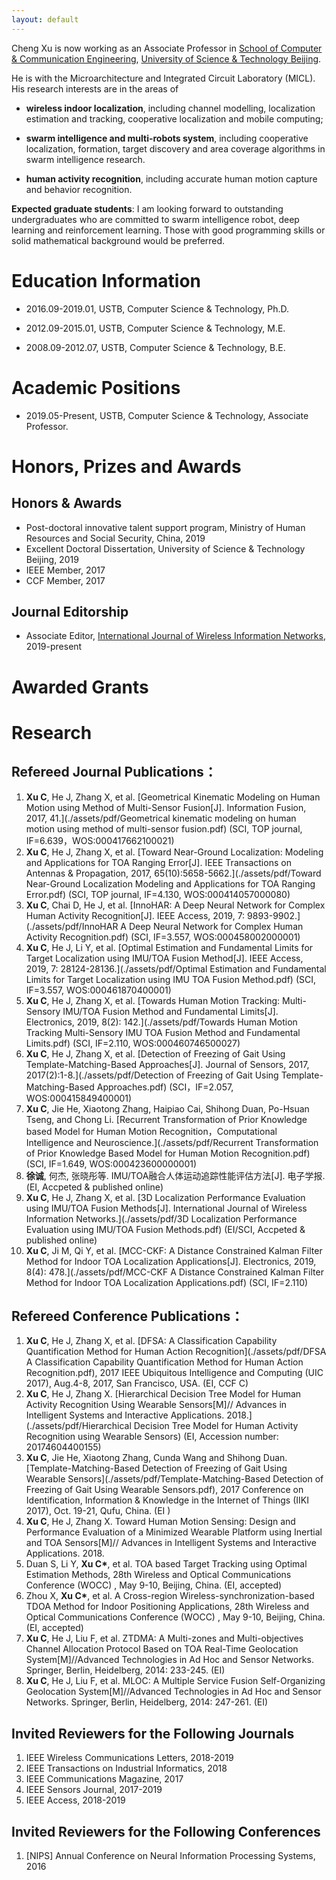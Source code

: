 ```yaml
---
layout: default
---
```


Cheng Xu is now working as an Associate Professor in [School of Computer & Communication Engineering](http://scce.ustb.edu.cn/), [University of Science & Technology Beijing](https://www.ustb.edu.cn).

He is with the Microarchitecture and Integrated Circuit Laboratory (MICL). His research interests are in the areas of 

* **wireless indoor localization**, including channel modelling, localization estimation and tracking, cooperative localization and mobile computing; 

* **swarm intelligence and multi-robots system**, including cooperative localization, formation, target discovery and area coverage algorithms in swarm intelligence research.

* **human activity recognition**, including accurate human motion capture and behavior recognition.

**Expected graduate students**: I am looking forward to outstanding undergraduates who are committed to swarm intelligence robot, deep learning and reinforcement learning. Those with good programming skills or solid mathematical background would be preferred.

# [](#header-1)Education Information

- 2016.09-2019.01, USTB, Computer Science & Technology, Ph.D.

- 2012.09-2015.01, USTB, Computer Science & Technology, M.E.

- 2008.09-2012.07, USTB, Computer Science & Technology, B.E.

# [](#header-1)Academic Positions

- 2019.05-Present, USTB, Computer Science & Technology, Associate Professor.

# [](#header-1)Honors, Prizes and Awards
## [](#header-2) Honors & Awards
- Post-doctoral innovative talent support program, Ministry of Human Resources and Social Security, China, 2019
- Excellent Doctoral Dissertation, University of Science & Technology Beijing, 2019
- IEEE Member, 2017
- CCF Member, 2017

## [](#header-2) Journal Editorship
- Associate Editor, [International Journal of Wireless Information Networks](https://link.springer.com/journal/10776), 2019-present

# [](#header-1)Awarded Grants


# [](#header-1)Research 

## [](#header-2)Refereed Journal Publications：

1. **Xu C**, He J, Zhang X, et al. [Geometrical Kinematic Modeling on Human Motion using Method of Multi-Sensor Fusion[J]. Information Fusion, 2017, 41.](./assets/pdf/Geometrical kinematic modeling on human motion using method of multi-sensor fusion.pdf)
(SCI, TOP journal, IF=6.639，WOS:000417662100021)
1. **Xu C**, He J, Zhang X, et al. [Toward Near-Ground Localization: Modeling and Applications for TOA Ranging Error\[J\]. IEEE Transactions on Antennas & Propagation, 2017, 65(10):5658-5662.](./assets/pdf/Toward Near-Ground Localization Modeling and Applications for TOA Ranging Error.pdf) (SCI, TOP journal, IF=4.130, WOS:000414057000080)
1. **Xu C**, Chai D, He J, et al. [InnoHAR: A Deep Neural Network for Complex Human Activity Recognition[J]. IEEE Access, 2019, 7: 9893-9902.](./assets/pdf/InnoHAR A Deep Neural Network for Complex Human Activity Recognition.pdf) 
 (SCI, IF=3.557, WOS:000458002000001)
1. **Xu C**, He J, Li Y, et al. [Optimal Estimation and Fundamental Limits for Target Localization using IMU/TOA Fusion Method[J]. IEEE Access, 2019, 7: 28124-28136.](./assets/pdf/Optimal Estimation and Fundamental Limits for Target Localization using IMU TOA Fusion Method.pdf) 
 (SCI, IF=3.557, WOS:000461870400001)
1. **Xu C**, He J, Zhang X, et al. [Towards Human Motion Tracking: Multi-Sensory IMU/TOA Fusion Method and Fundamental Limits[J]. Electronics, 2019, 8(2): 142.](./assets/pdf/Towards Human Motion Tracking Multi-Sensory IMU TOA Fusion Method and Fundamental Limits.pdf) 
(SCI, IF=2.110, WOS:000460746500027) 
1. **Xu C**, He J, Zhang X, et al. [Detection of Freezing of Gait Using Template-Matching-Based Approaches\[J\]. Journal of Sensors, 2017, 2017(2):1-8.](./assets/pdf/Detection of Freezing of Gait Using Template-Matching-Based Approaches.pdf) 
(SCI，IF=2.057, WOS:000415849400001)  
1. **Xu C**, Jie He, Xiaotong Zhang, Haipiao Cai, Shihong Duan, Po-Hsuan Tseng, and Chong Li. [Recurrent Transformation of Prior Knowledge based Model for Human Motion Recognition，Computational Intelligence and Neuroscience.](./assets/pdf/Recurrent Transformation of Prior Knowledge Based Model for Human Motion Recognition.pdf)
 (SCI, IF=1.649, WOS:000423600000001)      
1. **徐诚**, 何杰, 张晓彤等. IMU/TOA融合人体运动追踪性能评估方法[J]. 电子学报. (EI, Accpeted & published online)
1. **Xu C**, He J, Zhang X, et al. [3D Localization Performance Evaluation using IMU/TOA Fusion Methods[J]. International Journal of Wireless Information Networks.](./assets/pdf/3D Localization Performance Evaluation using IMU/TOA Fusion Methods.pdf) (EI/SCI, Accpeted & published online)
1. **Xu C**, Ji M, Qi Y, et al. [MCC-CKF: A Distance Constrained Kalman Filter Method for Indoor TOA Localization Applications[J]. Electronics, 2019, 8(4): 478.](./assets/pdf/MCC-CKF A Distance Constrained Kalman Filter Method for Indoor TOA Localization Applications.pdf)
(SCI, IF=2.110)   

## [](#header-2)Refereed Conference Publications：
1. **Xu C**, He J, Zhang X, et al. [DFSA: A Classification Capability Quantification Method for Human Action Recognition](./assets/pdf/DFSA A Classification Capability Quantification Method for Human Action Recognition.pdf), 2017 IEEE Ubiquitous Intelligence and Computing (UIC 2017), Aug.4-8, 2017, San Francisco, USA. (EI, CCF C)
1. **Xu C**, He J, Zhang X. [Hierarchical Decision Tree Model for Human Activity Recognition Using Wearable Sensors[M]// Advances in Intelligent Systems and Interactive Applications. 2018.](./assets/pdf/Hierarchical Decision Tree Model for Human Activity Recognition using Wearable Sensors) (EI, Accession number: 20174604400155)
1. **Xu C**, Jie He, Xiaotong Zhang, Cunda Wang and Shihong Duan. [Template-Matching-Based Detection of Freezing of Gait Using Wearable Sensors](./assets/pdf/Template-Matching-Based Detection of Freezing of Gait Using Wearable Sensors.pdf), 2017 Conference on Identification, Information & Knowledge in the Internet of Things (IIKI 2017), Oct. 19-21, Qufu, China. (EI )
1. **Xu C**, He J, Zhang X. Toward Human Motion Sensing: Design and Performance Evaluation of a Minimized Wearable Platform using Inertial and TOA Sensors[M]// Advances in Intelligent Systems and Interactive Applications. 2018.
1. Duan S, Li Y, **Xu C\***, et al. TOA based Target Tracking using Optimal Estimation Methods, 28th Wireless and Optical Communications Conference (WOCC) , May 9-10, Beijing, China. (EI, accepted)
1. Zhou X, **Xu C\***, et al. A Cross-region Wireless-synchronization-based TDOA Method for Indoor Positioning Applications, 28th Wireless and Optical Communications Conference (WOCC) , May 9-10, Beijing, China. (EI, accepted)
1. **Xu C**, He J, Liu F, et al. ZTDMA: A Multi-zones and Multi-objectives Channel Allocation Protocol Based on TOA Real-Time Geolocation System[M]//Advanced Technologies in Ad Hoc and Sensor Networks. Springer, Berlin, Heidelberg, 2014: 233-245. (EI)
1. **Xu C**, He J, Liu F, et al. MLOC: A Multiple Service Fusion Self-Organizing Geolocation System[M]//Advanced Technologies in Ad Hoc and Sensor Networks. Springer, Berlin, Heidelberg, 2014: 247-261. (EI)

## [](#header-2)Invited Reviewers for the Following Journals
1. IEEE Wireless Communications Letters, 2018-2019
1. IEEE Transactions on Industrial Informatics, 2018
1. IEEE Communications Magazine, 2017
1. IEEE Sensors Journal, 2017-2019
1. IEEE Access, 2018-2019

## [](#header-2)Invited Reviewers for the Following Conferences
1. \[NIPS\] Annual Conference on Neural Information Processing Systems, 2016


<!--
## [](#header-2)Professional Experience

- **2013.08 - Present     Firefighters Positioning System**
	*	Responsible for nodes’ hardware debugging
	*	Lead the team to complete the design and implementation of the system communication protocol
	*	 Localization algorithm design and implementation
	*	 Process test work

- **2013.08-Present，TOA ad-hoc network positioning system** 
	 *	Lead the team to complete communication protocol design and implementation
	 *	PC demo design and implementation
	 *	Process and complete the test, result calculation and the error statistic.


- **2013.08-Present，Height from the ground related TOA ranging error model**
	 *	Measure data according to the actual experimental factors, analyze statistical results and build error model.
	 *	Work out CRLB combined with actual application scenario.

- **2013.08-Present，National Nature Fund: Research on the influence of the ranging accuracy of the human body  based on  TOA  personnel positioning system**
	 *	Research and analyze on theoretical reasons for error of TOA, analyze of statistical results, build error model.
	 *	Develop the simulation test platform, and verify the correctness and validity of the model.
  
- **2013.08-Present，National Nature Fund: Research on TOA ranging error model and its application Based on channel Time/Power**
	 *	Measure data according to the actual experimental factors, analyze statistical results and build error model.
	 *	Combined with the actual application requirements, develop related simulation test platform.

- **2013.08-Present，Radio Ranging Technology**  
	 *	Responsible for project coordination, scheduling, and the debugging of the hardware and the communication protocol implementation.
	 *	The antenna hardware schematic design, participate in completing the design and implementation of PCB.
	 *	The function of the hardware node commissioning and performance test.
	 *	Radio telemetry antenna board communication protocol design and embedded software development, research and development in the platform of STM32 processor, NanoLoc RF chip and provide wireless application.

- **2013.01-2013.05，Platform transplantation of StarLoc Real Time Localization System**
	 *	Fully system transplantation of StarLOC real-time precise positioning system from ATmega644 platform to STM32 processor, ARM platform. 
	 *	Complete the target node ranging agreement based on time slot.

- **2012.05-2013.08，Nursing home regional positioning management system software development** 
	 *	Complete PC software development, including system architecture design and the implementation of specific functional module and complete the target node ranging agreement based on time slot.

- **2012.02-2012.04，Query-driven Indoor Location System based on Android**
	 *	Responsible for the development of the Android end PC software and algorithm implementation,
	 *	Implementation of embedded Wi-Fi middleware module interface
	 *	Debugging of ranging communication protocol.
-->

<!--
```js
// Javascript code with syntax highlighting.
var fun = function lang(l) {
  dateformat.i18n = require('./lang/' + l)
  return true;
}
```

```ruby
# Ruby code with syntax highlighting
GitHubPages::Dependencies.gems.each do |gem, version|
  s.add_dependency(gem, "= #{version}")
end
```

#### [](#header-4)Header 4

*   This is an unordered list following a header.
*   This is an unordered list following a header.
*   This is an unordered list following a header.

##### [](#header-5)Header 5

1.  This is an ordered list following a header.
2.  This is an ordered list following a header.
3.  This is an ordered list following a header.

###### [](#header-6)Header 6

| head1        | head two          | three |
|:-------------|:------------------|:------|
| ok           | good swedish fish | nice  |
| out of stock | good and plenty   | nice  |
| ok           | good `oreos`      | hmm   |
| ok           | good `zoute` drop | yumm  |

### There's a horizontal rule below this.

* * *

### Here is an unordered list:

*   Item foo
*   Item bar
*   Item baz
*   Item zip

### And an ordered list:

1.  Item one
1.  Item two
1.  Item three
1.  Item four

### And a nested list:

- level 1 item
  - level 2 item
  - level 2 item
    - level 3 item
    - level 3 item
- level 1 item
  - level 2 item
  - level 2 item
  - level 2 item
- level 1 item
  - level 2 item
  - level 2 item
- level 1 item

### Small image

![](https://assets-cdn.github.com/images/icons/emoji/octocat.png)

### Large image

![](https://guides.github.com/activities/hello-world/branching.png)


### Definition lists can be used with HTML syntax.

<dl>
<dt>Name</dt>
<dd>Godzilla</dd>
<dt>Born</dt>
<dd>1952</dd>
<dt>Birthplace</dt>
<dd>Japan</dd>
<dt>Color</dt>
<dd>Green</dd>
</dl>

```
Long, single-line code blocks should not wrap. They should horizontally scroll if they are too long. This line should be long enough to demonstrate this.
```

```
The final element.
```
-->
